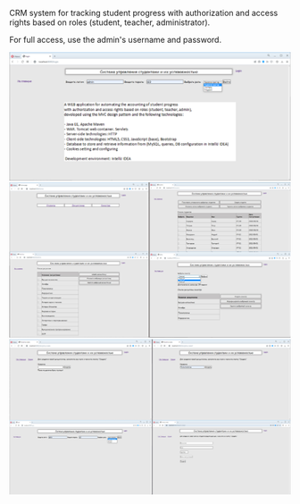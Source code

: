 CRM system for tracking student progress with authorization and access rights based on roles (student, teacher, administrator).

For full access, use the admin's username and password.

![Иллюстрация к проекту](src/Demo/students_progress_app.jpg)
![Иллюстрация к проекту](src/Demo/students_progress_app1.jpg)
![Иллюстрация к проекту](src/Demo/students_progress_app2.jpg)

